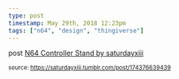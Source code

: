 ```yaml
---
type: post
timestamp: May 29th, 2018 12:23pm
tags: ["n64", "design", "thingiverse"]
---
```

post
<a href=" https://href.li/?https://www.thingiverse.com/thing:2913248">
    N64 Controller Stand by saturdayxiii</a>
      
      
      
  
<small>source: https://saturdayxiii.tumblr.com/post/174376639439</small>